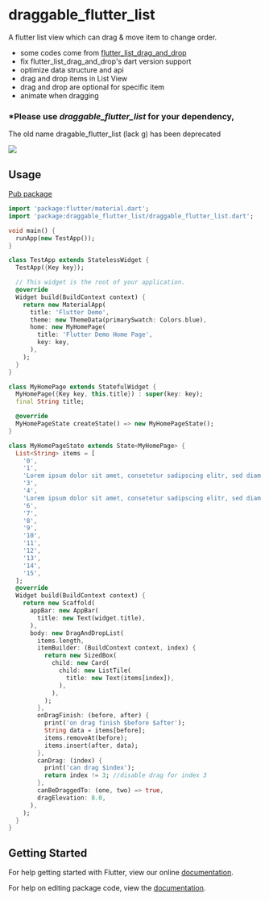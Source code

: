 # draggable_flutter_list

A flutter list view which can drag & move item to change order.

- some codes come from [flutter_list_drag_and_drop](https://github.com/Norbert515/flutter_list_drag_and_drop)
- fix flutter_list_drag_and_drop's dart version support
- optimize data structure and api
- drag and drop items in List View
- drag and drop are optional for specific item
- animate when dragging

### *Please use *draggable_flutter_list* for your dependency,
The old name dragable_flutter_list (lack g) has been deprecated

![](./demo.gif)

## Usage

[Pub package](https://pub.dartlang.org/packages/draggable_flutter_list)

```dart
import 'package:flutter/material.dart';
import 'package:draggable_flutter_list/draggable_flutter_list.dart';

void main() {
  runApp(new TestApp());
}

class TestApp extends StatelessWidget {
  TestApp({Key key});

  // This widget is the root of your application.
  @override
  Widget build(BuildContext context) {
    return new MaterialApp(
      title: 'Flutter Demo',
      theme: new ThemeData(primarySwatch: Colors.blue),
      home: new MyHomePage(
        title: 'Flutter Demo Home Page',
        key: key,
      ),
    );
  }
}

class MyHomePage extends StatefulWidget {
  MyHomePage({Key key, this.title}) : super(key: key);
  final String title;

  @override
  MyHomePageState createState() => new MyHomePageState();
}

class MyHomePageState extends State<MyHomePage> {
  List<String> items = [
    '0',
    '1',
    'Lorem ipsum dolor sit amet, consetetur sadipscing elitr, sed diam nonumy eirmod tempor invidunt ut labore et dolore magna aliquyam erat, sed diam voluptua. At vero eos et accusam et justo duo dolores et ea rebum. Stet clita kasd gubergren, no sea takimata sanctus est Lorem ipsum dolor sit amet. Lorem ipsum dolor sit amet, consetetur sadipscing elitr, sed diam nonumy eirmod tempor invidunt ut labore et dolore magna aliquyam erat, sed diam voluptua.',
    '3',
    '4',
    'Lorem ipsum dolor sit amet, consetetur sadipscing elitr, sed diam nonumy eirmod tempor invidunt ut labore et dolore magna aliquyam erat, sed diam voluptua.',
    '6',
    '7',
    '8',
    '9',
    '10',
    '11',
    '12',
    '13',
    '14',
    '15',
  ];
  @override
  Widget build(BuildContext context) {
    return new Scaffold(
      appBar: new AppBar(
        title: new Text(widget.title),
      ),
      body: new DragAndDropList(
        items.length,
        itemBuilder: (BuildContext context, index) {
          return new SizedBox(
            child: new Card(
              child: new ListTile(
                title: new Text(items[index]),
              ),
            ),
          );
        },
        onDragFinish: (before, after) {
          print('on drag finish $before $after');
          String data = items[before];
          items.removeAt(before);
          items.insert(after, data);
        },
        canDrag: (index) {
          print('can drag $index');
          return index != 3; //disable drag for index 3
        },
        canBeDraggedTo: (one, two) => true,
        dragElevation: 8.0,
      ),
    );
  }
}

```

## Getting Started

For help getting started with Flutter, view our online [documentation](https://flutter.io/).

For help on editing package code, view the [documentation](https://flutter.io/developing-packages/).
